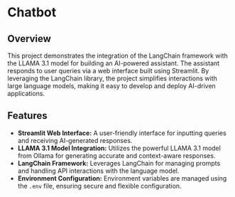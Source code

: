 # Chatbot

## Overview

This project demonstrates the integration of the LangChain framework with the LLAMA 3.1 model for building an AI-powered assistant. The assistant responds to user queries via a web interface built using Streamlit. By leveraging the LangChain library, the project simplifies interactions with large language models, making it easy to develop and deploy AI-driven applications.

## Features

- **Streamlit Web Interface:** A user-friendly interface for inputting queries and receiving AI-generated responses.
- **LLAMA 3.1 Model Integration:** Utilizes the powerful LLAMA 3.1 model from Ollama for generating accurate and context-aware responses.
- **LangChain Framework:** Leverages LangChain for managing prompts and handling API interactions with the language model.
- **Environment Configuration:** Environment variables are managed using the `.env` file, ensuring secure and flexible configuration.
        

